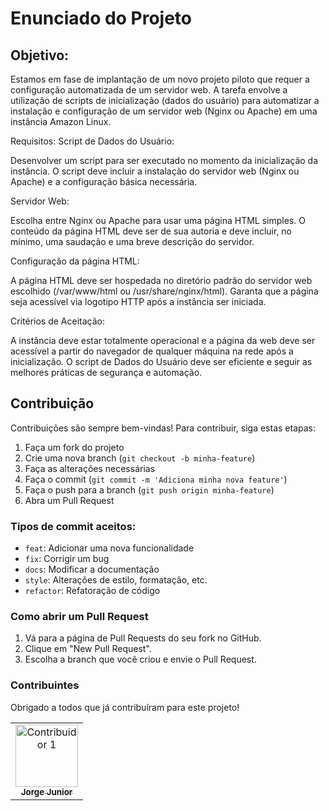 # Enunciado do Projeto

## Objetivo:

Estamos em fase de implantação de um novo projeto piloto que requer a configuração automatizada de um servidor web. A tarefa envolve a utilização de scripts de inicialização (dados do usuário) para automatizar a instalação e configuração de um servidor web (Nginx ou Apache) em uma instância Amazon Linux.

Requisitos:
Script de Dados do Usuário:

Desenvolver um script para ser executado no momento da inicialização da instância. O script deve incluir a instalação do servidor web (Nginx ou Apache) e a configuração básica necessária.

Servidor Web:

Escolha entre Nginx ou Apache para usar uma página HTML simples. O conteúdo da página HTML deve ser de sua autoria e deve incluir, no mínimo, uma saudação e uma breve descrição do servidor.

Configuração da página HTML:

A página HTML deve ser hospedada no diretório padrão do servidor web escolhido (/var/www/html ou /usr/share/nginx/html). Garanta que a página seja acessível via logotipo HTTP após a instância ser iniciada.

Critérios de Aceitação:

A instância deve estar totalmente operacional e a página da web deve ser acessível a partir do navegador de qualquer máquina na rede após a inicialização. O script de Dados do Usuário deve ser eficiente e seguir as melhores práticas de segurança e automação.


## Contribuição

Contribuições são sempre bem-vindas! Para contribuir, siga estas etapas:

1. Faça um fork do projeto
2. Crie uma nova branch (`git checkout -b minha-feature`)
3. Faça as alterações necessárias
4. Faça o commit (`git commit -m 'Adiciona minha nova feature'`)
5. Faça o push para a branch (`git push origin minha-feature`)
6. Abra um Pull Request

### Tipos de commit aceitos:

- `feat`: Adicionar uma nova funcionalidade
- `fix`: Corrigir um bug
- `docs`: Modificar a documentação
- `style`: Alterações de estilo, formatação, etc.
- `refactor`: Refatoração de código

### Como abrir um Pull Request

1. Vá para a página de Pull Requests do seu fork no GitHub.
2. Clique em "New Pull Request".
3. Escolha a branch que você criou e envie o Pull Request.

### Contribuintes

Obrigado a todos que já contribuíram para este projeto!

<!-- Instruções para adicionar fotos de contribuintes -->
<table>
  <tr>
    <td align="center"><a href="https://github.com/jltdsjrdev"><img src="https://avatars.githubusercontent.com/u/113628571?v=4" width="100px;" alt="Contribuidor 1"/><br /><sub><b>Jorge Junior</b></sub></a></td>
    
  </tr>
</table>
